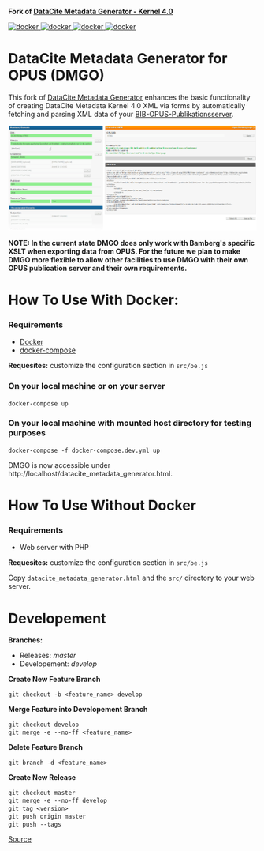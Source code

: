 **Fork of [DataCite Metadata Generator - Kernel 4.0](https://github.com/mpaluch/datacite-metadata-generator)**

[![docker](https://img.shields.io/docker/stars/unibaub/datacite-metadata-generator-for-opus.svg)
![docker](https://img.shields.io/docker/pulls/unibaub/datacite-metadata-generator-for-opus.svg)
![docker](https://img.shields.io/docker/automated/unibaub/datacite-metadata-generator-for-opus.svg)
![docker](https://img.shields.io/docker/build/unibaub/datacite-metadata-generator-for-opus.svg)](https://hub.docker.com/r/unibaub/datacite-metadata-generator-for-opus)

# DataCite Metadata Generator for OPUS (DMGO)

This fork of [DataCite Metadata Generator](https://github.com/mpaluch/datacite-metadata-generator) enhances the basic functionality of creating DataCite Metadata Kernel 4.0 XML via forms by automatically fetching and parsing XML data of your [BIB-OPUS-Publikationsserver](https://opus4.kobv.de/opus4-bib-info/solrsearch/browse).

![](screenshot.png)

**NOTE: In the current state DMGO does only work with Bamberg's specific XSLT when exporting data from OPUS. For the future we plan to make DMGO more flexible to allow other facilities to use DMGO with their own OPUS publication server and their own requirements.**


# How To Use With Docker:

### Requirements
- [Docker](https://docs.docker.com/engine/installation/)
- [docker-compose](https://docs.docker.com/compose/install/)

**Requesites:** customize the configuration section in `src/be.js`

### On your local machine or on your server
```
docker-compose up
```

### On your local machine with mounted host directory for testing purposes
```
docker-compose -f docker-compose.dev.yml up
```
DMGO is now accessible under http://localhost/datacite_metadata_generator.html.


# How To Use Without Docker

### Requirements
- Web server with PHP

**Requesites:** customize the configuration section in `src/be.js`

Copy `datacite_metadata_generator.html` and the `src/` directory to your web server.

# Developement

**Branches:**
- Releases: *master*
- Developement: *develop*


**Create New Feature Branch**
```
git checkout -b <feature_name> develop
```

**Merge Feature into Developement Branch**
```
git checkout develop
git merge -e --no-ff <feature_name>
```

**Delete Feature Branch**
```
git branch -d <feature_name>
```

**Create New Release**
```
git checkout master
git merge -e --no-ff develop
git tag <version>
git push origin master
git push --tags
```

[Source](http://nvie.com/posts/a-successful-git-branching-model/)
